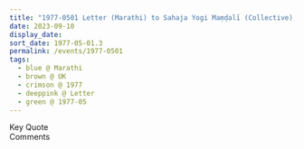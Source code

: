 ```yaml
---
title: "1977-0501 Letter (Marathi) to Sahaja Yogi Maṃḍalī (Collective), UK"
date: 2023-09-10
display_date: 
sort_date: 1977-05-01.3
permalink: /events/1977-0501
tags:
  - blue @ Marathi
  - brown @ UK
  - crimson @ 1977
  - deeppink @ Letter
  - green @ 1977-05
---
```


<wave-list>
  <list-title color="green" width="75">Key Quote</list-title>
  <list-item color="BlanchedAlmond"  width="200"></list-item>
  <list-item color="Lavender"></list-item>
  <list-item color="BlanchedAlmond"></list-item>
</wave-list>

<br>

<wave-list>
  <list-title color="green" width="75">Comments</list-title>
  <list-item color="BlanchedAlmond"  width="200"></list-item>
  <list-item color="Lavender"></list-item>
  <list-item color="BlanchedAlmond"></list-item>
</wave-list>